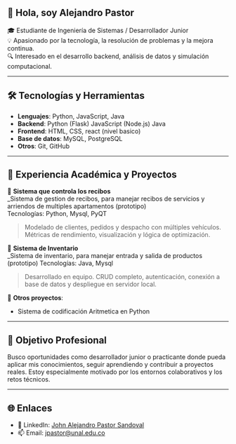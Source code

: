 ## 👋 Hola, soy Alejandro Pastor

🎓 Estudiante de Ingeniería de Sistemas / Desarrollador Junior  
💡 Apasionado por la tecnología, la resolución de problemas y la mejora continua.  
🔍 Interesado en el desarrollo backend, análisis de datos y simulación computacional.

---

## 🛠️ Tecnologías y Herramientas

- **Lenguajes**: Python, JavaScript, Java  
- **Backend**:  Python (Flask) JavaScript (Node.js) Java 
- **Frontend**: HTML, CSS, react (nivel basico) 
- **Base de datos**: MySQL, PostgreSQL  
- **Otros**: Git, GitHub 

---

## 📘 Experiencia Académica y Proyectos

🔹 **Sistema que controla los recibos**  
_Sistema de gestion de recibos, para manejar recibos de servicios y arriendos de multiples apartamentos (prototipo)  
Tecnologías: Python, Mysql, PyQT  
> Modelado de clientes, pedidos y despacho con múltiples vehículos. Métricas de rendimiento, visualización y lógica de optimización.

🔹 **Sistema de Inventario**  
_Sistema de inventario, para manejar entrada y salida de productos (prototipo) 
Tecnologías: Java, Mysql
> Desarrollado en equipo. CRUD completo, autenticación, conexión a base de datos y despliegue en servidor local.

🔹 **Otros proyectos**:  
- Sistema de codificación Aritmetica en Python

---

## 🚀 Objetivo Profesional

Busco oportunidades como desarrollador junior o practicante donde pueda aplicar mis conocimientos, seguir aprendiendo y contribuir a proyectos reales. Estoy especialmente motivado por los entornos colaborativos y los retos técnicos.

---

## 🌐 Enlaces

- 🔗 LinkedIn: [John Alejandro Pastor Sandoval](https://www.linkedin.com/in/john-alejandro-pastor-sandoval-96441b341?lipi=urn%3Ali%3Apage%3Ad_flagship3_profile_view_base_contact_details%3BkWhcj9bjRjCpN10ObZhHYw%3D%3D)
- 📫 Email: jpastor@unal.edu.co
